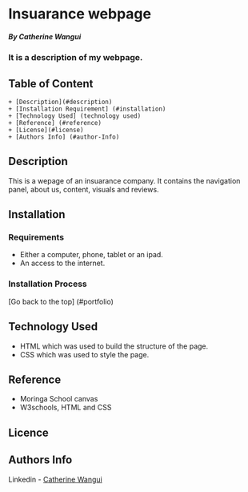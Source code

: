 # Insuarance webpage

##### By Catherine Wangui
### It is a description of my webpage.

## Table of Content
    + [Description](#description)
    + [Installation Requirement] (#installation)
    + [Technology Used] (technology used)
    + [Reference] (#reference)
    + [License](#license)
    + [Authors Info] (#author-Info)

## Description
<p>This is a wepage of an insuarance company. It contains the navigation panel, about us, content, visuals and reviews.</p>

## Installation

### Requirements
* Either a computer, phone, tablet or an ipad.
* An access to the internet.
### Installation Process
[Go back to the top]
(#portfolio)

## Technology Used
* HTML which was used to build the structure of the page.
* CSS which was used to style the page.

## Reference
* Moringa School canvas
* W3schools, HTML and CSS

## Licence


## Authors Info
Linkedin - [Catherine Wangui](https://www.linkedin.com/in/catherine-wangui-721789176/)
